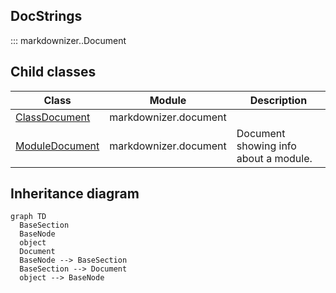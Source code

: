 ## DocStrings

::: markdownizer..Document




## Child classes

|Class|Module|Description|
|--|----|--|
|[ClassDocument](ClassDocument.md)|markdownizer.document||
|[ModuleDocument](ModuleDocument.md)|markdownizer.document|Document showing info about a module.|


## Inheritance diagram

```mermaid
graph TD
  BaseSection
  BaseNode
  object
  Document
  BaseNode --> BaseSection
  BaseSection --> Document
  object --> BaseNode
```
